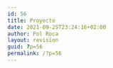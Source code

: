 ```yaml
---
id: 56
title: Proyecto
date: 2021-09-25T23:24:16+02:00
author: Pol Roca
layout: revision
guid: ?p=56
permalink: /?p=56
---
```

